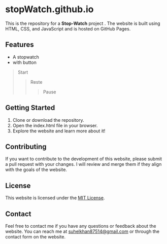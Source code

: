 # stopWatch.github.io
This is the repository for a **Stop-Watch** project  . The website is built using HTML, CSS, and JavaScript and is hosted on GitHub Pages.

## Features
- A stopwatch 
- with button 
> Start
>> Reste
>>> Pause



## Getting Started
1. Clone or download the repository.
2. Open the index.html file in your browser.
3. Explore the website and learn more about it!

## Contributing
If you want to contribute to the development of this website, please submit a pull request with your changes. I will review and merge them if they align with the goals of the website.

## License
This website is licensed under the [MIT License](https://github.com/moonLight-7k/stopWatch.github.io/blob/main/LICENSE).

## Contact
Feel free to contact me if you have any questions or feedback about the website. You can reach me at [suhelkhan87514@gmail.com](mailto:suhelkhan87514@gmail.com) or through the contact form on the website.

